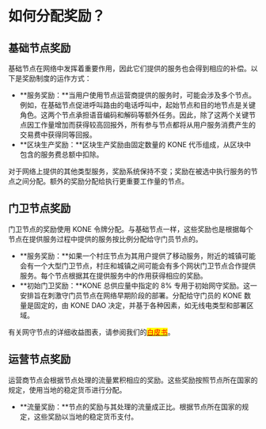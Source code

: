 # 如何分配奖励？

## 基础节点奖励

基础节点在网络中发挥着重要作用，因此它们提供的服务也会得到相应的补偿。以下是奖励制度的运作方式：

* **服务奖励：**当用户使用节点运营商提供的服务时，可能会涉及多个节点。例如，在基础节点促进呼叫路由的电话呼叫中，起始节点和目的地节点是关键角色。这两个节点承担语音编码和解码等额外任务。因此，除了这两个关键节点因工作量增加而获得较高回报外，所有参与节点都将从用户服务消费产生的交易费中获得同等回报。
* **区块生产奖励：**区块生产奖励由固定数量的 KONE 代币组成，从区块中包含的服务费总额中扣除。

对于网络上提供的其他类型服务，奖励系统保持不变；奖励在被选中执行服务的节点之间分配。额外的奖励分配给执行更重要工作量的节点。

## 门卫节点奖励

门卫节点的奖励使用 KONE 令牌分配。与基础节点一样，这些奖励也是根据每个节点在提供服务过程中提供的服务按比例分配给守门员节点的。

* **服务奖励：**如果一个村庄节点为其用户提供了移动服务，附近的城镇可能会有一个大型门卫节点，村庄和城镇之间可能会有多个网状门卫节点合作提供服务。每个节点根据其在提供服务中的作用获得相应的奖励。
* **初始门卫奖励：**KONE 总供应量中指定的 8% 专用于初始网守奖励。这一安排旨在刺激守门员节点在网络早期阶段的部署。分配给守门员的 KONE 数量是固定的，由 KONE DAO 决定，并基于各种因素，如无线电类型和部署区域。

有关网守节点的详细收益图表，请参阅我们的[<mark style="color:red;">白皮书</mark>](https://karrier.one/pdf/Karrier\_One\_Whitepaperv2.pdf)。

## 运营节点奖励

运营商节点会根据节点处理的流量累积相应的奖励。这些奖励按照节点所在国家的规定，使用当地的稳定货币进行分配。

* **流量奖励：**节点的奖励与其处理的流量成正比。根据节点所在国家的规定，这些奖励以当地的稳定货币支付。
